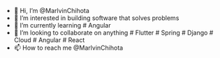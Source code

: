- 👋 Hi, I’m @MarlvinChihota
- 👀 I’m interested in building software that solves problems
- 🌱 I’m currently learning # Angular
- 💞️ I’m looking to collaborate on anything # Flutter # Spring # Django # Cloud # Angular # React
- 📫 How to reach me @MarlvinChihota 

